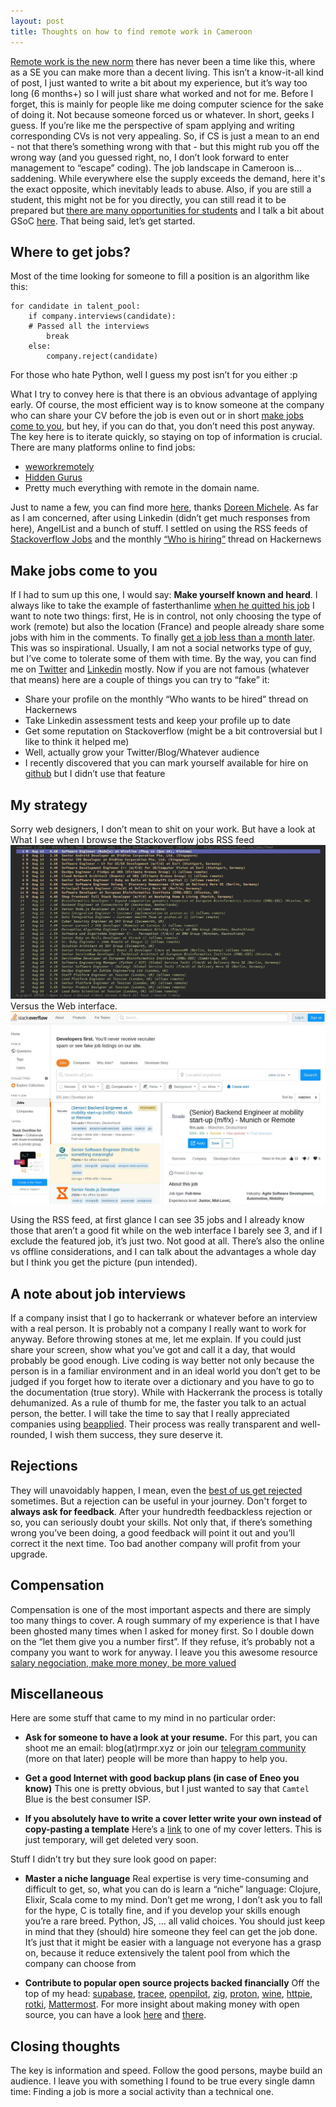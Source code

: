 ```yaml
---
layout: post
title: Thoughts on how to find remote work in Cameroon
---
```


[Remote work is the new norm](<https://www.economist.com/graphic-detail/2021/08/11/for-programmers-remote-working-is-becoming-the-norm>)
there has never been a time like this, where as a SE you can make more than a
decent living. This isn&rsquo;t a know-it-all kind of post, I just wanted to write a
bit about my experience, but it&rsquo;s way too long (6 months+) so I will just share
what worked and not for me.  Before I forget, this is mainly for people like me doing
computer science for the sake of doing it. Not because someone forced us or
whatever. In short, geeks I guess. If you&rsquo;re like me the perspective of spam
applying and writing corresponding CVs is not very appealing. So, if CS is just
a mean to an end - not that there&rsquo;s something wrong with that -  but this might
rub you off the wrong way (and you guessed right, no, I don&rsquo;t look forward to
enter management to &ldquo;escape&rdquo; coding). The job landscape in Cameroon is&#x2026;
saddening. While everywhere else the supply exceeds the demand, here it's the
exact opposite, which inevitably leads to abuse. Also, if you are still a student, this might
not be for you directly, you can still read it to be prepared but [there are
many opportunities for students](<https://github.com/deepanshu1422/List-Of-Open-Source-Internships-Programs>) and I talk
a bit about GSoC [here](../Guerilla-Gsoc/). That being said, let&rsquo;s get started.


<a id="orgdc3fe01"></a>

## Where to get jobs?

Most of the time looking for someone to fill a position is an algorithm like this:
```
for candidate in talent_pool:
    if company.interviews(candidate):
    # Passed all the interviews
        break
    else:
        company.reject(candidate)
```
For those who hate Python, well I guess my post isn&rsquo;t for you either :p

What I try to convey here is that there is an obvious advantage of applying early. Of course, the most efficient
way is to know someone at the company who can share your CV before the job is
even out or in short [make jobs come to you](#org595a31d), but hey, if you can do that, you don&rsquo;t need this post anyway.
The key here is to iterate quickly, so staying on top of information is crucial.
There are many platforms online to find jobs:

-   [weworkremotely](<https://weworkremotely.com/>)
-   [Hidden Gurus](<https://hiddengurus.com/>)
-   Pretty much everything with remote in the domain name.

Just to name a few, you can find more [here](<https://docs.google.com/spreadsheets/d/1JfNAbUX_lN9K3MCNHO15GJtJ5qpk7H9Cl3xTBwv2FR8/htmlview>),
thanks [Doreen Michele](<https://news.ycombinator.com/item?id=25312556>).
As far as I am concerned, after using Linkedin (didn&rsquo;t get much responses from here), AngelList and a bunch of stuff.
I settled on using the RSS feeds of [Stackoverflow Jobs](<https://stackoverflow.com/jobs/feed>) and the monthly [&ldquo;Who is hiring&rdquo;](<https://hnrss.org/whoishiring/jobs>) thread on Hackernews


<a id="org5063d35"></a>

## <a id="org595a31d"></a> Make jobs come to you

If I had to sum up this one, I would say: **Make yourself known and heard**. I
always like to take the example of fasterthanlime [when he quitted his job](<https://twitter.com/fasterthanlime/status/1292239088704258049>) I want to
note two things: first, He is in control, not only choosing the type of work (remote) but
also the location (France) and people already share some jobs with him in the comments.
To finally [get a job less than a month later](<https://twitter.com/fasterthanlime/status/1301237794828963841>). This
was so inspirational. Usually, I am not a social networks type of guy, but I&rsquo;ve come to tolerate some of them
with time. By the way, you can find me on [Twitter](<https://twitter.com/Mairo_Rufus>) and [Linkedin](<https://www.linkedin.com/in/mpr/>) mostly.
Now if you are not famous (whatever that means) here are a couple of things you can try to &ldquo;fake&rdquo; it:

-   Share your profile on the monthly &ldquo;Who wants to be hired&rdquo; thread on Hackernews
-   Take Linkedin assessment tests and keep your profile up to date
-   Get some reputation on Stackoverflow (might be a bit controversial but I like to think it helped me)
-   Well, actually grow your Twitter/Blog/Whatever audience
-   I recently discovered that you can mark yourself available for hire on [github](https://github.com/settings/profile) but I didn&rsquo;t use that feature


<a id="org7d7f1dd"></a>

## My strategy

Sorry web designers, I don&rsquo;t mean to shit on your work. But have a look at
What I see when I browse the Stackoverflow jobs RSS feed
![newsboat stackoverflow jobs](../images/newsboat_stackoverflow_jobs.jpg)
Versus the Web interface.
![stackoverflow jobs web interface](../images/stackoverflow_jobs_web.jpg)

Using the RSS feed, at first glance I can see 35 jobs and I already know those
that aren&rsquo;t a good fit while on the web interface I barely see 3, and if I exclude the featured job, it&rsquo;s just two. Not good at all. There&rsquo;s also the
online vs offline considerations, and I can talk about the advantages a whole
day but I think you get the picture (pun intended).


<a id="orgdc32eae"></a>

## A note about job interviews

If a company insist that I go to hackerrank or whatever before an interview
with a real person. It is probably not a company I really want to work for anyway.
Before throwing stones at me, let me explain. If you could just share your screen,
show what you&rsquo;ve got and call it a day, that would probably be good enough.
Live coding is way better not only because the person is in a familiar
environment and in an ideal world you don&rsquo;t get to be judged if you forget
how to iterate over a dictionary and you have to go to the documentation (true
story). While with Hackerrank the process is totally dehumanized. As a rule of thumb
for me, the faster you talk to an actual person, the better. I will take the time to say
that I really appreciated companies using [beapplied](<https://www.beapplied.com/>). Their
process was really transparent and well-rounded, I wish them success, they sure
deserve it.


<a id="orge881430"></a>

## Rejections

They will unavoidably happen, I mean, even the [best of us get rejected](<https://web.eecs.utk.edu/~azh/blog/allmyrejections.html>)
sometimes. But a rejection can be useful in your journey. Don't forget to  **always ask for
feedback**. After your hundredth feedbackless rejection or so, you can seriously doubt your skills.
Not only that, if there&rsquo;s something wrong you&rsquo;ve been doing, a good feedback
will point it out and you&rsquo;ll correct it the next time. Too bad another
company will profit from your upgrade.


<a id="org861dd5d"></a>

## Compensation

Compensation is one of the most important aspects and there are simply too many things to cover.
A rough summary of my experience is that I have been ghosted many times when I asked for money first. So
I double down on the &ldquo;let them give you a number first&rdquo;. If they refuse, it&rsquo;s probably not
a company you want to work for anyway. I leave you this awesome resource [salary negociation, make more money, be more valued](<https://www.kalzumeus.com/2012/01/23/salary-negotiation/>)

<a id="orgfb63a65"></a>

## Miscellaneous

Here are some stuff that came to my mind in no particular order:

-   **Ask for someone to have a look at your resume.**
    For this part, you can shoot me an email: blog(at)rmpr.xyz or join our [telegram community](<https://t.me/joinchat/8VX3yG6k7GI0NjY0>) (more on that later)
    people will be more than happy to help you.

-   **Get a good Internet with good backup plans (in case of Eneo you know)**
    This one is pretty obvious, but I just wanted to say that `Camtel` Blue is the
    best consumer ISP.

-   **If you absolutely have to write a cover letter write your own instead of copy-pasting a template**
    Here&rsquo;s a [link](<https://paste.centos.org/view/7791344b>) to one of my cover letters. This is just
    temporary, will get deleted very soon.

Stuff I didn&rsquo;t try but they sure look good on paper:

-   **Master a niche language**
    Real expertise is very time-consuming and difficult to get, so, what you can
    do is learn a &ldquo;niche&rdquo; language: Clojure, Elixir, Scala come to my mind. Don&rsquo;t get
    me wrong, I don&rsquo;t ask you to fall for the hype,  C is totally fine, and if you
    develop your skills enough you&rsquo;re a rare breed. Python, JS, &#x2026; all valid choices. You should just keep in mind that they (should) hire someone they feel can get the job done. It&rsquo;s
    just that it might be easier with a language not everyone has a grasp on, because it
    reduce extensively the talent pool from which the company can choose from

-   **Contribute to popular open source projects backed financially**
    Off the top of my head: [supabase](<https://github.com/supabase/supabase>),
    [tracee](<https://github.com/aquasecurity/tracee>),
    [openpilot](<https://github.com/commaai/openpilot>),
    [zig](<https://github.com/ziglang/zig>),
    [proton](<https://github.com/ValveSoftware/Proton>),
    [wine](<https://wiki.winehq.org/Submitting_Patches>),
    [httpie](<https://github.com/httpie/httpie>),
    [rotki](<https://github.com/rotki/rotki>),
    [Mattermost](<https://github.com/mattermost>).
    For more insight about making money with open source, you can have a look
    [here](<https://twitter.com/VittoStack/status/1433324585659871237?s=19>) and
    [there](<https://drewdevault.com/2020/11/20/A-few-ways-to-make-money-in-FOSS.html>).


<a id="org631fcf6"></a>

## Closing thoughts

The key is information and speed. Follow the good persons, maybe build an audience.
I leave you with something I found to be true every single damn time:
Finding a job is more a social activity than a technical one.


